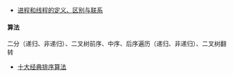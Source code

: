 * [进程和线程的定义、区别与联系](http://blog.csdn.net/yanxiaolx/article/details/51763372)

#### 算法
二分（递归、非递归）、二叉树前序、中序、后序遍历（递归、非递归）、二叉树翻转
* [十大经典排序算法](http://www.cnblogs.com/onepixel/p/7674659.html)
